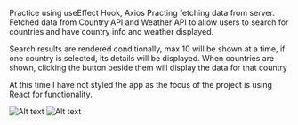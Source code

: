 Practice using useEffect Hook, Axios
Practing fetching data from server. Fetched data from Country API and Weather API to allow users to search for countries and have country info and weather displayed.

Search results are rendered conditionally, max 10 will be shown at a time, if one country is selected, its details will be displayed. 
When countries are shown, clicking the button beside them will display the data for that country

At this time I have not styled the app as the focus of the project is using React for functionality. 

![Alt text](https://i.imgur.com/vkLNEeL.png)
![Alt text](https://i.imgur.com/p3XjCUo.png)
